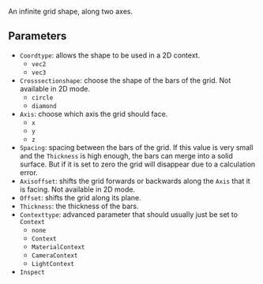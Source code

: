 An infinite grid shape, along two axes.

## Parameters

* `Coordtype`: allows the shape to be used in a 2D context.
  * `vec2`
  * `vec3`
* `Crosssectionshape`: choose the shape of the bars of the grid. Not available in 2D mode.
  * `circle`
  * `diamond`
* `Axis`: choose which axis the grid should face.
  * `x`
  * `y`
  * `z`
* `Spacing`: spacing between the bars of the grid. If this value is very small and the `Thickness` is high enough, the bars can merge into a solid surface. But if it is set to zero the grid will disappear due to a calculation error.
* `Axisoffset`: shifts the grid forwards or backwards along the `Axis` that it is facing. Not available in 2D mode.
* `Offset`: shifts the grid along its plane.
* `Thickness`: the thickness of the bars.
* `Contexttype`: advanced parameter that should usually just be set to `Context`
  * `none`
  * `Context`
  * `MaterialContext`
  * `CameraContext`
  * `LightContext`
* `Inspect`